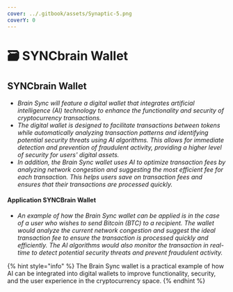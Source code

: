 ```yaml
---
cover: ../.gitbook/assets/Synaptic-5.png
coverY: 0
---
```


# 🗃 SYNCbrain Wallet

## SYNCbrain Wallet

* _Brain Sync will feature a digital wallet that integrates artificial intelligence (AI) technology to enhance the functionality and security of cryptocurrency transactions._
* _The digital wallet is designed to facilitate transactions between tokens while automatically analyzing transaction patterns and identifying potential security threats using AI algorithms. This allows for immediate detection and prevention of fraudulent activity, providing a higher level of security for users' digital assets._
* _In addition, the Brain Sync wallet uses AI to optimize transaction fees by analyzing network congestion and suggesting the most efficient fee for each transaction. This helps users save on transaction fees and ensures that their transactions are processed quickly._

#### Application SYNCBrain Wallet

* _An example of how the Brain Sync wallet can be applied is in the case of a user who wishes to send Bitcoin (BTC) to a recipient. The wallet would analyze the current network congestion and suggest the ideal transaction fee to ensure the transaction is processed quickly and efficiently. The AI algorithms would also monitor the transaction in real-time to detect potential security threats and prevent fraudulent activity._

{% hint style="info" %}
The Brain Sync wallet is a practical example of how AI can be integrated into digital wallets to improve functionality, security, and the user experience in the cryptocurrency space.
{% endhint %}
